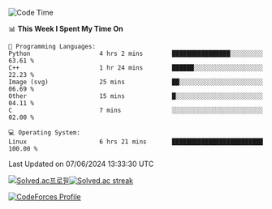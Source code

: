 
<!--START_SECTION:waka-->
![Code Time](http://img.shields.io/badge/Code%20Time-3%2C502%20hrs%2047%20mins-blue)

📊 **This Week I Spent My Time On** 

```text
💬 Programming Languages: 
Python                   4 hrs 2 mins        ████████████████░░░░░░░░░   63.61 % 
C++                      1 hr 24 mins        ██████░░░░░░░░░░░░░░░░░░░   22.23 % 
Image (svg)              25 mins             ██░░░░░░░░░░░░░░░░░░░░░░░   06.69 % 
Other                    15 mins             █░░░░░░░░░░░░░░░░░░░░░░░░   04.11 % 
C                        7 mins              ░░░░░░░░░░░░░░░░░░░░░░░░░   02.00 % 

💻 Operating System: 
Linux                    6 hrs 21 mins       █████████████████████████   100.00 % 
```


 Last Updated on 07/06/2024 13:33:30 UTC
<!--END_SECTION:waka-->


[![Solved.ac프로필](http://mazassumnida.wtf/api/generate_badge?boj=hckim96)](https://solved.ac/hckim96)[![Solved.ac streak](http://mazandi.herokuapp.com/api?handle=hckim96&theme=dark)](https://solved.ac/hckim96)


[![CodeForces Profile](https://cf.leed.at?id=hckim96)](https://codeforces.com/profile/hckim96)

